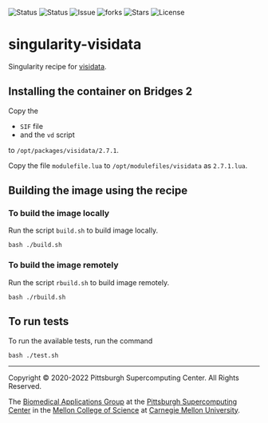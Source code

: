 ![Status](https://github.com/pscedu/singularity-visidata/actions/workflows/main.yml/badge.svg)
![Status](https://github.com/pscedu/singularity-visidata/actions/workflows/pretty.yml/badge.svg)
![Issue](https://img.shields.io/github/issues/pscedu/singularity-visidata)
![forks](https://img.shields.io/github/forks/pscedu/singularity-visidata)
![Stars](https://img.shields.io/github/stars/pscedu/singularity-visidata)
![License](https://img.shields.io/github/license/pscedu/singularity-visidata)

# singularity-visidata
Singularity recipe for [visidata](https://www.visidata.org/).

## Installing the container on Bridges 2
Copy the

* `SIF` file
* and the `vd` script

to `/opt/packages/visidata/2.7.1`.

Copy the file `modulefile.lua` to `/opt/modulefiles/visidata` as `2.7.1.lua`.

## Building the image using the recipe

### To build the image locally
Run the script `build.sh` to build image locally.

```
bash ./build.sh
```

### To build the image remotely
Run the script `rbuild.sh` to build image remotely.

```
bash ./rbuild.sh
```

## To run tests
To run the available tests, run the command

```
bash ./test.sh
```

---
Copyright © 2020-2022 Pittsburgh Supercomputing Center. All Rights Reserved.

The [Biomedical Applications Group](https://www.psc.edu/biomedical-applications/) at the [Pittsburgh Supercomputing Center](http://www.psc.edu) in the [Mellon College of Science](https://www.cmu.edu/mcs/) at [Carnegie Mellon University](http://www.cmu.edu).
